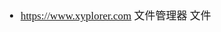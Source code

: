 <span  style="font-family: Simsun,serif; font-size: 17px; ">

- https://www.xyplorer.com 文件管理器 文件

</span>